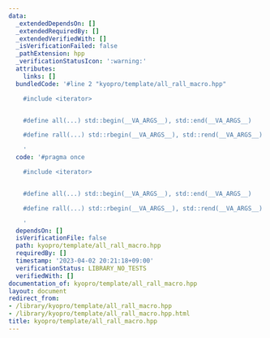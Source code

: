 ```yaml
---
data:
  _extendedDependsOn: []
  _extendedRequiredBy: []
  _extendedVerifiedWith: []
  _isVerificationFailed: false
  _pathExtension: hpp
  _verificationStatusIcon: ':warning:'
  attributes:
    links: []
  bundledCode: '#line 2 "kyopro/template/all_rall_macro.hpp"

    #include <iterator>


    #define all(...) std::begin(__VA_ARGS__), std::end(__VA_ARGS__)

    #define rall(...) std::rbegin(__VA_ARGS__), std::rend(__VA_ARGS__)

    '
  code: '#pragma once

    #include <iterator>


    #define all(...) std::begin(__VA_ARGS__), std::end(__VA_ARGS__)

    #define rall(...) std::rbegin(__VA_ARGS__), std::rend(__VA_ARGS__)

    '
  dependsOn: []
  isVerificationFile: false
  path: kyopro/template/all_rall_macro.hpp
  requiredBy: []
  timestamp: '2023-04-02 20:21:18+09:00'
  verificationStatus: LIBRARY_NO_TESTS
  verifiedWith: []
documentation_of: kyopro/template/all_rall_macro.hpp
layout: document
redirect_from:
- /library/kyopro/template/all_rall_macro.hpp
- /library/kyopro/template/all_rall_macro.hpp.html
title: kyopro/template/all_rall_macro.hpp
---
```

